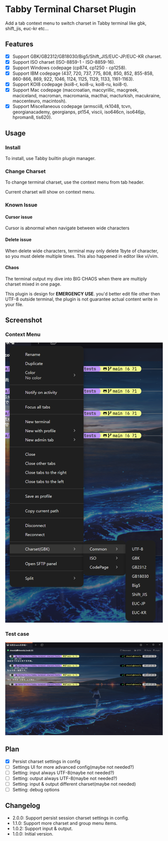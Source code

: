 # Tabby Terminal Charset Plugin

Add a tab context menu to switch charset in Tabby terminal like gbk, shift_jis, euc-kr etc...

## Features

- [x] Support GBK/GB2312/GB18030/Big5/Shift_JIS/EUC-JP/EUC-KR charset.
- [x] Support ISO charset (ISO-8859-1 - ISO-8859-16).
- [x] Support Windows codepage (cp874, cp1250 - cp1258).
- [x] Support IBM codepage (437, 720, 737, 775, 808, 850, 852, 855-858, 860-866, 869, 922, 1046, 1124, 1125, 1129, 1133, 1161-1163).
- [x] Support KOI8 codepage (koi8-r, koi8-u, koi8-ru, koi8-t).
- [x] Support Mac codepage (maccroatian, maccyrillic, macgreek, maciceland, macroman, macromania, macthai, macturkish, macukraine, maccenteuro, macintosh).
- [x] Support Miscellaneous codepage (armscii8, rk1048, tcvn, georgianacademy, georgianps, pt154, viscii, iso646cn, iso646jp, hproman8, tis620).

## Usage

### Install

To install, use Tabby builtin plugin manager.

### Change Charset

To change terminal charset, use the context menu from tab header.

Current charset will show on context menu.

### Known Issue

#### Cursor issue

Cursor is abnormal when navigate between wide characters

#### Delete issue

When delete wide characters, terminal may only delete 1byte of character, so you must delete multiple times. This also happened in editor like vi/vim.

#### Chaos

The terminal output my dive into BIG CHAOS when there are multiply charset mixed in one page.

This plugin is design for **EMERGENCY USE**. you'd better edit file other then UTF-8 outside terminal, the plugin is not guarantee actual content write in your file.

## Screenshot

### Context Menu

![Context Menu](screenshots/context-menu.png)

### Test case

![Test case](screenshots/tests.png)

## Plan

- [x] Persist charset settings in config
- [ ] Settings UI for more advanced config(maybe not needed?)
- [ ] Setting: input always UTF-8(maybe not needed?)
- [ ] Setting: output always UTF-8(maybe not needed?)
- [ ] Setting: input & output different charset(maybe not needed)
- [ ] Setting: debug options

## Changelog

- 2.0.0: Support persist session charset settings in config.
- 1.1.0: Support more charset and group menu items.
- 1.0.2: Support input & output.
- 1.0.0: Initial version.
